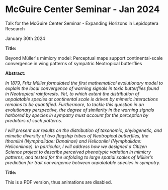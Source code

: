 # McGuire Center Seminar - Jan 2024

Talk for the McGuire Center Seminar - Expanding Horizons in Lepidoptera Research

January 30th 2024

**Title:**

Beyond Müller's mimicry model: Perceptual maps support continental-scale convergence in wing patterns of sympatric Neotropical butterflies

**Abstract:**

*In 1879, Fritz Müller formulated the first mathematical evolutionary model to explain the local convergence of warning signals in toxic butterflies found in Neotropical rainforests. Yet, to which extent the distribution of unpalatable species at continental scale is driven by mimetic interactions remains to be quantified. Furthermore, to tackle this question in an evolutionary perspective, the degree of similarity in the warning signals harbored by species in sympatry must account for the perception by predators of such patterns.* 

*I will present our results on the distribution of taxonomic, phylogenetic, and mimetic diversity of two flagship tribes of Neotropical butterflies, the Ithomiini (Nymphalidae: Danainae) and Heliconiini (Nymphalidae: Heliconiinae). In particular, I will address how we designed a Citizen Science project to describe perceived phenotypic variation in mimicry patterns, and tested for the unfolding to large spatial scales of Müller’s prediction for trait convergence between unpalatable species in sympatry.*

**Title:**

This is a PDF version, thus animations are disabled.
